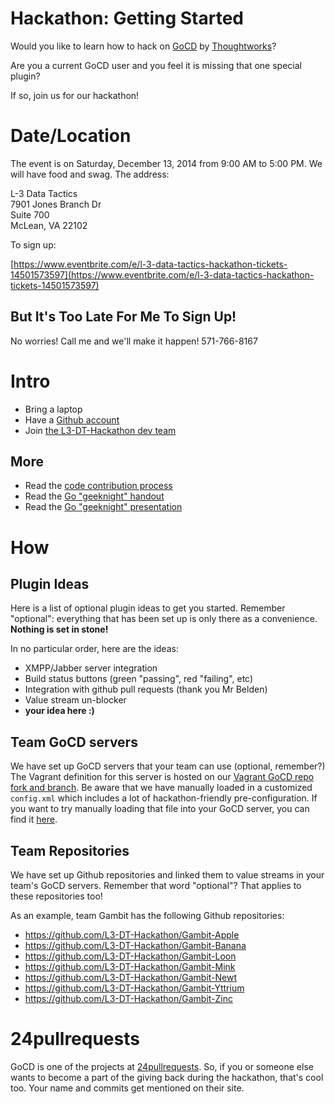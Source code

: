# Hackathon: Getting Started

Would you like to learn how to hack on [GoCD](http://www.go.cd) by
[Thoughtworks](http://www.thoughtworks.com/products/go-continuous-delivery/resources)?

Are you a current GoCD user and you feel it is missing that one special
plugin?

If so, join us for our hackathon!

# Date/Location

The event is on Saturday, December 13, 2014 from 9:00 AM to
5:00 PM. We will have food and swag. The address:
 
L-3 Data Tactics  
7901 Jones Branch Dr  
Suite 700  
McLean, VA 22102  

To sign up:

[https://www.eventbrite.com/e/l-3-data-tactics-hackathon-tickets-14501573597](https://www.eventbrite.com/e/l-3-data-tactics-hackathon-tickets-14501573597)

## But It's Too Late For Me To Sign Up!

No worries! Call me and we'll make it happen! 571-766-8167

# Intro

* Bring a laptop
* Have a [Github account](http://github.com)
* Join [the L3-DT-Hackathon dev team](https://github.com/orgs/L3-DT-Hackathon/teams/devs)

## More

* Read the [code contribution
process](http://www.go.cd/contribute/contribution-guide.html#code-contribution-process)
* Read the [Go "geeknight" handout](geeknight_handout.doc)
* Read the [Go "geeknight" presentation](geeknight.pptx)

# How

## Plugin Ideas

Here is a list of optional plugin ideas to get you started. Remember
"optional": everything that has been set up is only there as a
convenience. **Nothing is set in stone!**

In no particular order, here are the ideas:

* XMPP/Jabber server integration
* Build status buttons (green "passing", red "failing", etc)
* Integration with github pull requests (thank you Mr Belden)
* Value stream un-blocker
* **your idea here :)**

## Team GoCD servers

We have set up GoCD servers that your team can use (optional, remember?)
The Vagrant definition for this server is hosted on our [Vagrant GoCD
repo fork and
branch](https://github.com/L3-DT-Hackathon/ansible-gocd/tree/hackathon).
Be aware that we have manually loaded in a customized `config.xml` which
includes a lot of hackathon-friendly pre-configuration. If you want to
try manually loading that file into your GoCD server, you can find it
[here](https://github.com/L3-DT-Hackathon/ansible-gocd/blob/hackathon/files/config.xml).

## Team Repositories

We have set up Github repositories and linked them to value streams in
your team's GoCD servers. Remember that word "optional"? That applies to
these repositories too!

As an example, team Gambit has the following Github repositories:

* https://github.com/L3-DT-Hackathon/Gambit-Apple
* https://github.com/L3-DT-Hackathon/Gambit-Banana
* https://github.com/L3-DT-Hackathon/Gambit-Loon
* https://github.com/L3-DT-Hackathon/Gambit-Mink
* https://github.com/L3-DT-Hackathon/Gambit-Newt
* https://github.com/L3-DT-Hackathon/Gambit-Yttrium
* https://github.com/L3-DT-Hackathon/Gambit-Zinc

# 24pullrequests

GoCD is one of the projects at
[24pullrequests](http://24pullrequests.com). So, if you or someone else
wants to become a part of the giving back during the hackathon, that's
cool too. Your name and commits get mentioned on their site.
